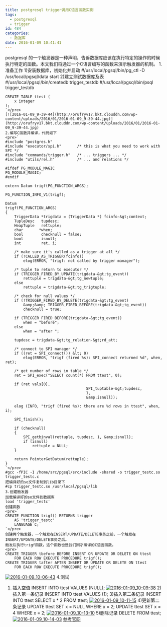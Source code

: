 ```yaml
---
title: postgresql trigger调用C语言函数实例
tags:
  - postgresql
  - trigger
id: 484
categories:
  - 数据库
date: 2016-01-09 10:41:41
---
```


postgresql 的一个触发器是一种声明，告诉数据库应该在执行特定的操作的时候执行特定的函数。本文我们将通过一个C语言编写的函数来演示触发器的机制。
1.准备工作
1)安装数据库，初始化并启动
#/usr/local/pgsql/bin/pg_ctl -D /usr/local/pgsql/data start
2)建立测试数据库及表
#/usr/local/pgsql/bin/createdb trigger_testdb
#/usr/local/pgsql/bin/psql trigger_testdb

    CREATE TABLE ttest (
        x integer
    );
    `</pre>
    [![2016-01-09_9-39-44](http://orufryv17.bkt.clouddn.com/wp-content/uploads/2016/01/2016-01-09_9-39-44.jpg)](http://orufryv17.bkt.clouddn.com/wp-content/uploads/2016/01/2016-01-09_9-39-44.jpg)
    2.编写C函数并编译，代码如下
    <pre>`
    #include "postgres.h"
    #include "executor/spi.h"       /* this is what you need to work with SPI */
    #include "commands/trigger.h"   /* ... triggers ... */
    #include "utils/rel.h"          /* ... and relations */

    #ifdef PG_MODULE_MAGIC
    PG_MODULE_MAGIC;
    #endif

    extern Datum trigf(PG_FUNCTION_ARGS);

    PG_FUNCTION_INFO_V1(trigf);

    Datum
    trigf(PG_FUNCTION_ARGS)
    {
        TriggerData *trigdata = (TriggerData *) fcinfo-&gt;context;
        TupleDesc   tupdesc;
        HeapTuple   rettuple;
        char       *when;
        bool        checknull = false;
        bool        isnull;
        int         ret, i;

        /* make sure it's called as a trigger at all */
        if (!CALLED_AS_TRIGGER(fcinfo))
            elog(ERROR, "trigf: not called by trigger manager");

        /* tuple to return to executor */
        if (TRIGGER_FIRED_BY_UPDATE(trigdata-&gt;tg_event))
            rettuple = trigdata-&gt;tg_newtuple;
        else
            rettuple = trigdata-&gt;tg_trigtuple;

        /* check for null values */
        if (!TRIGGER_FIRED_BY_DELETE(trigdata-&gt;tg_event)
            &amp;&amp; TRIGGER_FIRED_BEFORE(trigdata-&gt;tg_event))
            checknull = true;

        if (TRIGGER_FIRED_BEFORE(trigdata-&gt;tg_event))
            when = "before";
        else
            when = "after ";

        tupdesc = trigdata-&gt;tg_relation-&gt;rd_att;

        /* connect to SPI manager */
        if ((ret = SPI_connect()) &lt; 0)
            elog(ERROR, "trigf (fired %s): SPI_connect returned %d", when, ret);

        /* get number of rows in table */
        ret = SPI_exec("SELECT count(*) FROM ttest", 0);

        if (ret vals[0],
                                        SPI_tuptable-&gt;tupdesc,
                                        1,
                                        &amp;isnull));

        elog (INFO, "trigf (fired %s): there are %d rows in ttest", when, i);

        SPI_finish();

        if (checknull)
        {
            SPI_getbinval(rettuple, tupdesc, 1, &amp;isnull);
            if (isnull)
                rettuple = NULL;
        }

        return PointerGetDatum(rettuple);
    }
    `</pre>
    #gcc -fPIC -I /home/src/pgsql/src/include -shared -o trigger_testc.so trigger_testc.c
    把编译好的so文件复制到lib目录下
    #cp trigger_testc.so /usr/local/pgsql/lib
    3.创建触发器
    加载编译好的so文件到数据库
    load 'trigger_testc'
    创建函数
    <pre>`
    CREATE FUNCTION trigf() RETURNS trigger
        AS 'trigger_testc'
        LANGUAGE C;
    `</pre>
    创建两个触发器，一个触发在INSERT/UPDATE/DELETE事务之前，一个触发在INSERT/UPDATE/DELETE事务之后。
    触发后执行trigf函数，这个函数也是我们刚才编译的C语言函数。
    <pre>`
    CREATE TRIGGER tbefore BEFORE INSERT OR UPDATE OR DELETE ON ttest
        FOR EACH ROW EXECUTE PROCEDURE trigf();
    CREATE TRIGGER tafter AFTER INSERT OR UPDATE OR DELETE ON ttest
        FOR EACH ROW EXECUTE PROCEDURE trigf();

[![2016-01-09_10-06-43](http://orufryv17.bkt.clouddn.com/wp-content/uploads/2016/01/2016-01-09_10-06-43.jpg)](http://orufryv17.bkt.clouddn.com/wp-content/uploads/2016/01/2016-01-09_10-06-43.jpg)
4.测试
1) 插入空值
INSERT INTO ttest VALUES (NULL);
[![2016-01-09_10-09-38](http://orufryv17.bkt.clouddn.com/wp-content/uploads/2016/01/2016-01-09_10-09-38.jpg)](http://orufryv17.bkt.clouddn.com/wp-content/uploads/2016/01/2016-01-09_10-09-38.jpg)
2)插入第一条记录
INSERT INTO ttest VALUES (1);
3)插入第二条记录
INSERT INTO ttest SELECT x * 2 FROM ttest;
[![2016-01-09_10-11-15](http://orufryv17.bkt.clouddn.com/wp-content/uploads/2016/01/2016-01-09_10-11-15.jpg)](http://orufryv17.bkt.clouddn.com/wp-content/uploads/2016/01/2016-01-09_10-11-15.jpg)
4)更新第二条记录
UPDATE ttest SET x = NULL WHERE x = 2;
UPDATE ttest SET x = 4 WHERE x = 2;
[![2016-01-09_10-13-10](http://orufryv17.bkt.clouddn.com/wp-content/uploads/2016/01/2016-01-09_10-13-10.jpg)](http://orufryv17.bkt.clouddn.com/wp-content/uploads/2016/01/2016-01-09_10-13-10.jpg)
5)删除记录
DELETE FROM ttest;
[![2016-01-09_10-14-03](http://orufryv17.bkt.clouddn.com/wp-content/uploads/2016/01/2016-01-09_10-14-03.jpg)](http://orufryv17.bkt.clouddn.com/wp-content/uploads/2016/01/2016-01-09_10-14-03.jpg)
[参考官网](http://www.postgresql.org/docs/9.4/interactive/triggers.html)